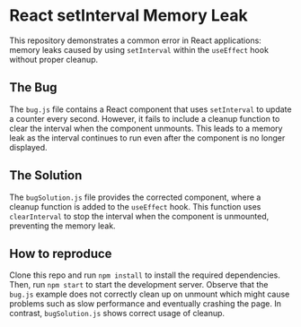 # React setInterval Memory Leak

This repository demonstrates a common error in React applications: memory leaks caused by using `setInterval` within the `useEffect` hook without proper cleanup.

## The Bug
The `bug.js` file contains a React component that uses `setInterval` to update a counter every second. However, it fails to include a cleanup function to clear the interval when the component unmounts. This leads to a memory leak as the interval continues to run even after the component is no longer displayed.

## The Solution
The `bugSolution.js` file provides the corrected component, where a cleanup function is added to the `useEffect` hook.  This function uses `clearInterval` to stop the interval when the component is unmounted, preventing the memory leak.

## How to reproduce
Clone this repo and run `npm install` to install the required dependencies. Then, run `npm start` to start the development server. Observe that the `bug.js` example does not correctly clean up on unmount which might cause problems such as slow performance and eventually crashing the page. In contrast, `bugSolution.js` shows correct usage of cleanup.